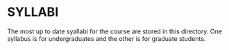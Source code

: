 # SYLLABI

The most up to date syallabi for the course are stored in this directory.  One syllabus is for undergraduates and the other is for graduate students.
